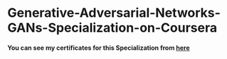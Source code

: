 # Generative-Adversarial-Networks-GANs-Specialization-on-Coursera

#### You can see my certificates for this Specialization from [here](https://drive.google.com/drive/folders/1J-DRWvTxbzZWmxQsZ12OXvOC85vpGwGy?usp=share_link)
